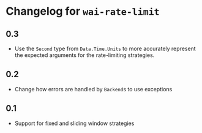 # Changelog for `wai-rate-limit`

## 0.3

- Use the `Second` type from `Data.Time.Units` to more accurately represent the expected arguments for the rate-limiting strategies.

## 0.2

- Change how errors are handled by `Backend`s to use exceptions

## 0.1

- Support for fixed and sliding window strategies
